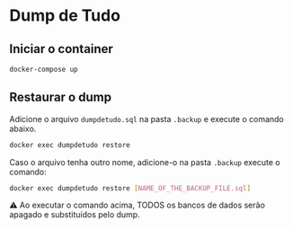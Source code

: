 # Dump de Tudo

## Iniciar o container
    
```bash
docker-compose up
```

## Restaurar o dump

Adicione o arquivo `dumpdetudo.sql` na pasta `.backup` e execute o comando abaixo.

```bash
docker exec dumpdetudo restore
```

Caso o arquivo tenha outro nome, adicione-o na pasta `.backup` execute o comando:

```bash
docker exec dumpdetudo restore [NAME_OF_THE_BACKUP_FILE.sql]
```

⚠️ Ao executar o comando acima, TODOS os bancos de dados serão apagado e substituídos pelo dump.